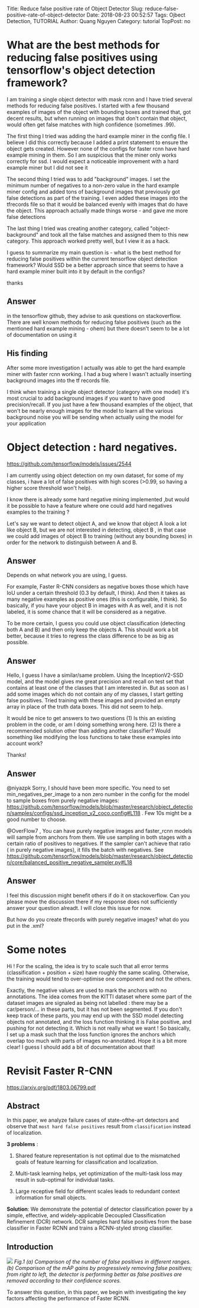 Title: Reduce false positive rate of Object Detector
Slug: reduce-false-positive-rate-of-object-detector
Date: 2018-08-23 00:52:57
Tags: Ojbect Detection, TUTORIAL
Author: Quang Nguyen
Category: tutorial
TopPost: no


# What are the best methods for reducing false positives using tensorflow's object detection framework?

I am training a single object detector with mask rcnn and I have tried several methods for reducing false positives. I started with a few thousand examples of images of the object with bounding boxes and trained that, got decent results, but when running on images that don't contain that object, would often get false matches with high confidence (sometimes .99).

The first thing I tried was adding the hard example miner in the config file. I believe I did this correctly because I added a print statement to ensure the object gets created. However none of the configs for faster rcnn have hard example mining in them. So I am suspicious that the miner only works correctly for ssd. I would expect a noticeable improvement with a hard example miner but I did not see it

The second thing I tried was to add "background" images. I set the minimum number of negatives to a non-zero value in the hard example miner config and added tons of background images that previously got false detections as part of the training. I even added these images into the tfrecords file so that it would be balanced evenly with images that do have the object. This approach actually made things worse - and gave me more false detections

The last thing I tried was creating another category, called "object-background" and took all the false matches and assigned them to this new category. This approach worked pretty well, but I view it as a hack.

I guess to summarize my main question is - what is the best method for reducing false positives within the current tensorflow object detection framework? Would SSD be a better approach since that seems to have a hard example miner built into it by default in the configs?

thanks
## Answer
in the tensorflow github, they advise to ask questions on stackoverflow. There are well known methods for reducing false positives (such as the mentioned hard example mining - ohem) but there doesn't seem to be a lot of documentation on using it

## His finding
After some more investigation I actually was able to get the hard example miner with faster rcnn working. I had a bug where I wasn't actually inserting background images into the tf records file.

I think when training a single object detector (category with one model) it's most crucial to add background images if you want to have good precision/recall. If you just have a few thousand examples of the object, that won't be nearly enough images for the model to learn all the various background noise you will be sending when actually using the model for your application

# Object detection : hard negatives.

https://github.com/tensorflow/models/issues/2544

I am currently using object detection on my own dataset, for some of my classes, i have a lot of false positives with high scores (>0.99, so having a higher score threshold won't help).

I know there is already some hard negative mining implemented ,but would it be possible to have a feature where one could add hard negatives examples to the training ?

Let's say we want to detect object A, and we know that object A look a lot like object B, but we are not interested in detecting, object B , in that case we could add images of object B to training (without any bounding boxes) in order for the network to distinguish between A and B.

## Answer
Depends on what network you are using, I guess.

For example, Faster R-CNN considers as negative boxes those which have IoU under a certain threshold (0.3 by default, I think). And then it takes as many negative examples as positive ones (this is configurable, I think).
So basically, if you have your object B in images with A as well, and it is not labeled, it is some chance that it will be considered as a negative.

To be more certain, I guess you could use object classification (detecting both A and B) and then only keep the objects A.
This should work a bit better, because it tries to regress the class difference to be as big as possible.

## Answer
Hello, I guess I have a similar/same problem. Using the InceptionV2-SSD model, and the model gives me great precision and recall on test set that contains at least one of the classes that I am interested in. But as soon as I add some images which do not contain any of my classes, I start getting false positives. Tried training with these images and provided an empty array in place of the truth data boxes. This did not seem to help.

It would be nice to get answers to two questions (1) Is this an existing problem in the code, or am I doing something wrong here. (2) Is there a recommended solution other than adding another classifier? Would something like modifying the loss functions to take these examples into account work?

Thanks!

## Answer
@niyazpk Sorry, I should have been more specific. You need to set min_negatives_per_image to a non zero number in the config for the model to sample boxes from purely negative images: https://github.com/tensorflow/models/blob/master/research/object_detection/samples/configs/ssd_inception_v2_coco.config#L118 . Few 10s might be a good number to choose.

@OverFlow7 , You can have purely negative images and faster_rcnn models will sample from anchors from them. We use sampling in both stages with a certain ratio of positives to negatives. If the sampler can't achieve that ratio ( in purely negative images), it fills the batch with negatives. See https://github.com/tensorflow/models/blob/master/research/object_detection/core/balanced_positive_negative_sampler.py#L18

## Answer
I feel this discussion might benefit others if do it on stackoverflow. Can you please move the discussion there if my response does not sufficiently answer your question alreadt. I will close this issue for now.

But how do you create tfrecords with purely negative images? what do you put in the .xml?


# Some notes 
Hi !
For the scaling, the idea is try to scale such that all error terms (classification + position + size) have roughly the same scaling. Otherwise, the training would tend to over-optimise one component and not the others.

Exactly, the negative values are used to mark the anchors with no annotations. The idea comes from the KITTI dataset where some part of the dataset images are signaled as being not labelled : there may be a car/person/... in these parts, but it has not been segmented. If you don't keep track of these parts, you may end up with the SSD model detecting objects not annotated, and the loss function thinking it is False positive, and pushing for not detecting it. Which is not really what we want !
So basically, I set up a mask such that the loss function ignores the anchors which overlap too much with parts of images no-annotated.
Hope it is a bit more clear! I guess I should add a bit of documentation about that!


# Revisit Faster R-CNN

https://arxiv.org/pdf/1803.06799.pdf

## Abstract

In this paper, we analyze failure cases of state-ofthe-art detectors and observe that `most hard false positives` result from `classification` instead of localization.

**3 problems** :

1. Shared feature representation is not optimal due to the mismatched goals of feature learning for classification and localization.

2. Multi-task learning helps, yet optimization of the multi-task loss may result in sub-optimal for individual tasks.

3. Large receptive field for different scales leads to redundant context information for small objects.  

**Solution**: We demonstrate the potential of detector classification power by a simple, effective, and widely-applicable Decoupled Classification Refinement (DCR) network. DCR samples hard false positives from the base classifier in Faster RCNN and trains a RCNN-styled strong classifier.

## Introduction

![]({attach}fig1.png)
*Fig.1 (a) Comparison of the number of false positives in different ranges. (b) Comparison of the mAP gains by progressively removing false positives; from right to left, the detector is performing better as false positives are removed according to their confidence scores.*


To answer this question, in this paper, we begin with investigating the key
factors affecting the performance of Faster RCNN. 

